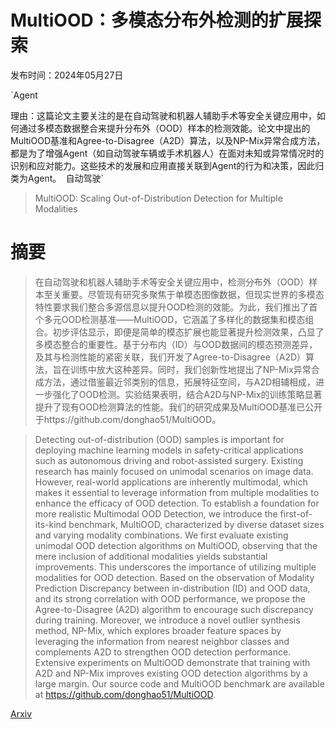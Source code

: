 # MultiOOD：多模态分布外检测的扩展探索

发布时间：2024年05月27日

`Agent

理由：这篇论文主要关注的是在自动驾驶和机器人辅助手术等安全关键应用中，如何通过多模态数据整合来提升分布外（OOD）样本的检测效能。论文中提出的MultiOOD基准和Agree-to-Disagree（A2D）算法，以及NP-Mix异常合成方法，都是为了增强Agent（如自动驾驶车辆或手术机器人）在面对未知或异常情况时的识别和应对能力。这些技术的发展和应用直接关联到Agent的行为和决策，因此归类为Agent。` `自动驾驶`

> MultiOOD: Scaling Out-of-Distribution Detection for Multiple Modalities

# 摘要

> 在自动驾驶和机器人辅助手术等安全关键应用中，检测分布外（OOD）样本至关重要。尽管现有研究多聚焦于单模态图像数据，但现实世界的多模态特性要求我们整合多源信息以提升OOD检测的效能。为此，我们推出了首个多元OOD检测基准——MultiOOD，它涵盖了多样化的数据集和模态组合。初步评估显示，即便是简单的模态扩展也能显著提升检测效果，凸显了多模态整合的重要性。基于分布内（ID）与OOD数据间的模态预测差异，及其与检测性能的紧密关联，我们开发了Agree-to-Disagree（A2D）算法，旨在训练中放大这种差异。同时，我们创新性地提出了NP-Mix异常合成方法，通过借鉴最近邻类别的信息，拓展特征空间，与A2D相辅相成，进一步强化了OOD检测。实验结果表明，结合A2D与NP-Mix的训练策略显著提升了现有OOD检测算法的性能。我们的研究成果及MultiOOD基准已公开于https://github.com/donghao51/MultiOOD。

> Detecting out-of-distribution (OOD) samples is important for deploying machine learning models in safety-critical applications such as autonomous driving and robot-assisted surgery. Existing research has mainly focused on unimodal scenarios on image data. However, real-world applications are inherently multimodal, which makes it essential to leverage information from multiple modalities to enhance the efficacy of OOD detection. To establish a foundation for more realistic Multimodal OOD Detection, we introduce the first-of-its-kind benchmark, MultiOOD, characterized by diverse dataset sizes and varying modality combinations. We first evaluate existing unimodal OOD detection algorithms on MultiOOD, observing that the mere inclusion of additional modalities yields substantial improvements. This underscores the importance of utilizing multiple modalities for OOD detection. Based on the observation of Modality Prediction Discrepancy between in-distribution (ID) and OOD data, and its strong correlation with OOD performance, we propose the Agree-to-Disagree (A2D) algorithm to encourage such discrepancy during training. Moreover, we introduce a novel outlier synthesis method, NP-Mix, which explores broader feature spaces by leveraging the information from nearest neighbor classes and complements A2D to strengthen OOD detection performance. Extensive experiments on MultiOOD demonstrate that training with A2D and NP-Mix improves existing OOD detection algorithms by a large margin. Our source code and MultiOOD benchmark are available at https://github.com/donghao51/MultiOOD.

[Arxiv](https://arxiv.org/abs/2405.17419)